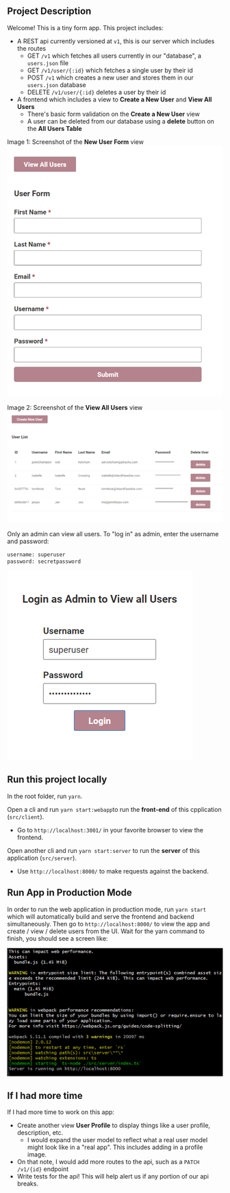 ## Project Description
Welcome! This is a tiny form app. This project includes:
- A REST api currently versioned at `v1`, this is our server which includes the routes
  - GET `/v1` which fetches all users currently in our "database", a `users.json` file
  - GET `/v1/user/{:id}` which fetches a single user by their id
  - POST `/v1` which creates a new user and stores them in our `users.json` database
  - DELETE `/v1/user/{:id}` deletes a user by their id
- A frontend which includes a view to **Create a New User** and **View All Users**
  - There's basic form validation on the **Create a New User** view
  - A user can be deleted from our database using a **delete** button on the **All Users Table**

Image 1: Screenshot of the **New User Form** view
![A screenshot of the new user form page](image.png)

Image 2: Screenshot of the **View All Users** view
![A screenshot of the view all users page](image-1.png)

Only an admin can view all users. To "log in" as admin, enter the username and password:

```
username: superuser
password: secretpassword
```

![A screenshot of the admin log in page](image-3.png)

## Run this project locally

In the root folder, run `yarn`.

Open a cli and run `yarn start:webapp`to run the **front-end** of this cpplication (`src/client`).

  * Go to `http://localhost:3001/` in your favorite browser to view the frontend.

Open another cli and run `yarn start:server` to run the **server** of this application (`src/server`).

  * Use `http://localhost:8000/` to make requests against the backend.

## Run App in Production Mode

In order to run the web application in production mode, run `yarn start` which will automatically build and serve the frontend and backend simultaneously. Then go to `http://localhost:8000/` to view the app and create / view / delete users from the UI. Wait for the yarn command to finish, you should see a screen like:

![Screenshot of cli displaying what port in localhost to view app on](image-2.png)

## If I had more time

If I had more time to work on this app:
- Create another view **User Profile** to display things like a user profile, description, etc.
  - I would expand the user model to reflect what a real user model might look like in a "real app". This includes adding in a profile image.
- On that note, I would add more routes to the api, such as a `PATCH /v1/{id}` endpoint
- Write tests for the api! This will help alert us if any portion of our api breaks.

